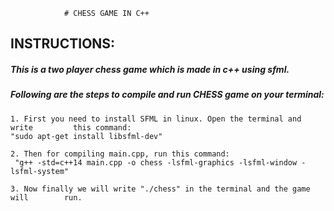 				# CHESS GAME IN C++ 
## INSTRUCTIONS:

##### This is a two player chess game which is made in c++ using sfml. 

##### Following are the steps to compile and run CHESS game on your terminal:

	1. First you need to install SFML in linux. Open the terminal and write 		this command:
	"sudo apt-get install libsfml-dev"

	2. Then for compiling main.cpp, run this command:
  	 "g++ -std=c++14 main.cpp -o chess -lsfml-graphics -lsfml-window -lsfml-system"

	3. Now finally we will write "./chess" in the terminal and the game will  		run.


